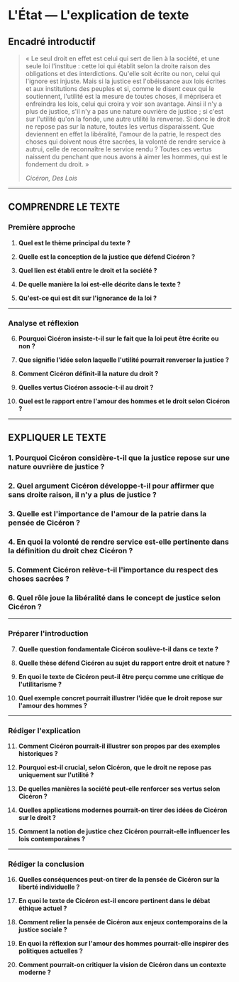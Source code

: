 # L'État — L'explication de texte

## Encadré introductif
> « Le seul droit en effet est celui qui sert de lien à la société, et une seule loi l'institue : cette loi qui établit selon la droite raison des obligations et des interdictions. Qu'elle soit écrite ou non, celui qui l'ignore est injuste. Mais si la justice est l'obéissance aux lois écrites et aux institutions des peuples et si, comme le disent ceux qui le soutiennent, l'utilité est la mesure de toutes choses, il méprisera et enfreindra les lois, celui qui croira y voir son avantage. Ainsi il n'y a plus de justice, s'il n'y a pas une nature ouvrière de justice ; si c'est sur l'utilité qu'on la fonde, une autre utilité la renverse. Si donc le droit ne repose pas sur la nature, toutes les vertus disparaissent. Que deviennent en effet la libéralité, l'amour de la patrie, le respect des choses qui doivent nous être sacrées, la volonté de rendre service à autrui, celle de reconnaître le service rendu ? Toutes ces vertus naissent du penchant que nous avons à aimer les hommes, qui est le fondement du droit. »
>  
> *Cicéron, Des Lois*

---

## COMPRENDRE LE TEXTE

### Première approche

1. **Quel est le thème principal du texte ?**

2. **Quelle est la conception de la justice que défend Cicéron ?**

3. **Quel lien est établi entre le droit et la société ?**

4. **De quelle manière la loi est-elle décrite dans le texte ?**

5. **Qu'est-ce qui est dit sur l'ignorance de la loi ?**

---

### Analyse et réflexion

6. **Pourquoi Cicéron insiste-t-il sur le fait que la loi peut être écrite ou non ?**

7. **Que signifie l'idée selon laquelle l'utilité pourrait renverser la justice ?**

8. **Comment Cicéron définit-il la nature du droit ?**

9. **Quelles vertus Cicéron associe-t-il au droit ?**

10. **Quel est le rapport entre l'amour des hommes et le droit selon Cicéron ?**

---

## EXPLIQUER LE TEXTE

### 1. Pourquoi Cicéron considère-t-il que la justice repose sur une nature ouvrière de justice ? 

### 2. Quel argument Cicéron développe-t-il pour affirmer que sans droite raison, il n'y a plus de justice ?

### 3. Quelle est l'importance de l'amour de la patrie dans la pensée de Cicéron ?

### 4. En quoi la volonté de rendre service est-elle pertinente dans la définition du droit chez Cicéron ?

### 5. Comment Cicéron relève-t-il l'importance du respect des choses sacrées ?

### 6. Quel rôle joue la libéralité dans le concept de justice selon Cicéron ?

---

### Préparer l'introduction

7. **Quelle question fondamentale Cicéron soulève-t-il dans ce texte ?**

8. **Quelle thèse défend Cicéron au sujet du rapport entre droit et nature ?**

9. **En quoi le texte de Cicéron peut-il être perçu comme une critique de l'utilitarisme ?**

10. **Quel exemple concret pourrait illustrer l'idée que le droit repose sur l'amour des hommes ?**

---

### Rédiger l'explication

11. **Comment Cicéron pourrait-il illustrer son propos par des exemples historiques ?**

12. **Pourquoi est-il crucial, selon Cicéron, que le droit ne repose pas uniquement sur l'utilité ?**

13. **De quelles manières la société peut-elle renforcer ses vertus selon Cicéron ?**

14. **Quelles applications modernes pourrait-on tirer des idées de Cicéron sur le droit ?**

15. **Comment la notion de justice chez Cicéron pourrait-elle influencer les lois contemporaines ?**

---

### Rédiger la conclusion

16. **Quelles conséquences peut-on tirer de la pensée de Cicéron sur la liberté individuelle ?**

17. **En quoi le texte de Cicéron est-il encore pertinent dans le débat éthique actuel ?**

18. **Comment relier la pensée de Cicéron aux enjeux contemporains de la justice sociale ?**

19. **En quoi la réflexion sur l'amour des hommes pourrait-elle inspirer des politiques actuelles ?**

20. **Comment pourrait-on critiquer la vision de Cicéron dans un contexte moderne ?**